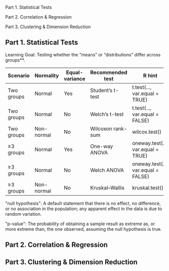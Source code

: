 
Part 1. Statistical Tests

Part 2. Correlation & Regression

Part 3. Clustering & Dimension Reduction


## Part 1. Statistical Tests

Learning Goal: Testing whether the “means” or “distributions” differ across groups**.

| Scenario  | Normality | Equal-variance | Recommended test | R hint |
|-----------|-----------|----------------|------------------|----------------------|
| Two groups | Normal    | Yes  | Student’s t-test | t.test(..., var.equal = TRUE) |
| Two groups | Normal    | No | Welch’s t-test | t.test(..., var.equal = FALSE) |
| Two groups | Non-normal | No | Wilcoxon rank-sum | wilcox.test() |
| ≥3 groups | Normal    | Yes | One-way ANOVA |  oneway.test(..., var.equal = TRUE) |
| ≥3 groups | Normal    | No | Welch ANOVA | oneway.test(..., var.equal = FALSE) |
| ≥3 groups | Non-normal | No | Kruskal–Wallis | kruskal.test() |


"null hypothesis": A default statement that there is no effect, no difference, or no association in the population; any apparent effect in the data is due to random variation.

"p-value": The probability of obtaining a sample result as extreme as, or more extreme than, the one observed, assuming the null hypothesis is true.


## Part 2. Correlation & Regression

## Part 3. Clustering & Dimension Reduction




